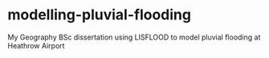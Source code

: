 # modelling-pluvial-flooding
My Geography BSc dissertation using LISFLOOD to model pluvial flooding at Heathrow Airport
